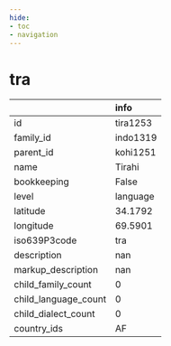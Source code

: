 ```yaml
---
hide:
- toc
- navigation
---
```

# tra
|                      | info     |
|:---------------------|:---------|
| id                   | tira1253 |
| family_id            | indo1319 |
| parent_id            | kohi1251 |
| name                 | Tirahi   |
| bookkeeping          | False    |
| level                | language |
| latitude             | 34.1792  |
| longitude            | 69.5901  |
| iso639P3code         | tra      |
| description          | nan      |
| markup_description   | nan      |
| child_family_count   | 0        |
| child_language_count | 0        |
| child_dialect_count  | 0        |
| country_ids          | AF       |